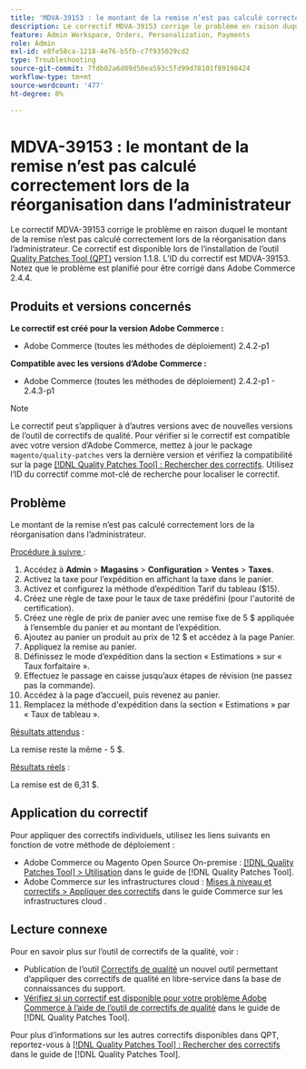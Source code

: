 ```yaml
---
title: 'MDVA-39153 : le montant de la remise n’est pas calculé correctement lors de la réorganisation dans l’administrateur'
description: Le correctif MDVA-39153 corrige le problème en raison duquel le montant de la remise n’est pas calculé correctement lors de la réorganisation dans l’administrateur. Ce correctif est disponible lorsque l’outil [Outil de correctifs de la qualité (QPT)](https://experienceleague.adobe.com/fr/docs/commerce-operations/tools/quality-patches-tool/quality-patches-tool-to-self-serve-quality-patches) 1.1.8 est installé. L’ID du correctif est MDVA-39153. Notez que le problème est planifié pour être corrigé dans Adobe Commerce 2.4.4.
feature: Admin Workspace, Orders, Personalization, Payments
role: Admin
exl-id: e8fe58ca-1218-4e76-b5fb-c7f935029cd2
type: Troubleshooting
source-git-commit: 7fdb02a6d89d50ea593c5fd99d78101f89198424
workflow-type: tm+mt
source-wordcount: '477'
ht-degree: 0%

---
```


# MDVA-39153 : le montant de la remise n’est pas calculé correctement lors de la réorganisation dans l’administrateur

Le correctif MDVA-39153 corrige le problème en raison duquel le montant de la remise n’est pas calculé correctement lors de la réorganisation dans l’administrateur. Ce correctif est disponible lors de l’installation de l’outil [Quality Patches Tool (QPT)](https://experienceleague.adobe.com/fr/docs/commerce-operations/tools/quality-patches-tool/quality-patches-tool-to-self-serve-quality-patches) version 1.1.8. L’ID du correctif est MDVA-39153. Notez que le problème est planifié pour être corrigé dans Adobe Commerce 2.4.4.

## Produits et versions concernés

**Le correctif est créé pour la version Adobe Commerce :**

* Adobe Commerce (toutes les méthodes de déploiement) 2.4.2-p1

**Compatible avec les versions d’Adobe Commerce :**

* Adobe Commerce (toutes les méthodes de déploiement) 2.4.2-p1 - 2.4.3-p1

>[!NOTE]
>
>Le correctif peut s’appliquer à d’autres versions avec de nouvelles versions de l’outil de correctifs de qualité. Pour vérifier si le correctif est compatible avec votre version d’Adobe Commerce, mettez à jour le package `magento/quality-patches` vers la dernière version et vérifiez la compatibilité sur la page [[!DNL Quality Patches Tool] : Rechercher des correctifs](https://experienceleague.adobe.com/fr/docs/commerce-operations/tools/quality-patches-tool/quality-patches-tool-to-self-serve-quality-patches). Utilisez l’ID du correctif comme mot-clé de recherche pour localiser le correctif.

## Problème

Le montant de la remise n’est pas calculé correctement lors de la réorganisation dans l’administrateur.

<u>Procédure à suivre </u> :

1. Accédez à **Admin** > **Magasins** > **Configuration** > **Ventes** > **Taxes**.
1. Activez la taxe pour l’expédition en affichant la taxe dans le panier.
1. Activez et configurez la méthode d’expédition Tarif du tableau ($15).
1. Créez une règle de taxe pour le taux de taxe prédéfini (pour l&#39;autorité de certification).
1. Créez une règle de prix de panier avec une remise fixe de 5 $ appliquée à l’ensemble du panier et au montant de l’expédition.
1. Ajoutez au panier un produit au prix de 12 $ et accédez à la page Panier.
1. Appliquez la remise au panier.
1. Définissez le mode d’expédition dans la section « Estimations » sur « Taux forfaitaire ».
1. Effectuez le passage en caisse jusqu’aux étapes de révision (ne passez pas la commande).
1. Accédez à la page d’accueil, puis revenez au panier.
1. Remplacez la méthode d&#39;expédition dans la section « Estimations » par « Taux de tableau ».

<u>Résultats attendus</u> :

La remise reste la même - 5 $.

<u>Résultats réels</u> :

La remise est de 6,31 $.

## Application du correctif

Pour appliquer des correctifs individuels, utilisez les liens suivants en fonction de votre méthode de déploiement :

* Adobe Commerce ou Magento Open Source On-premise : [[!DNL Quality Patches Tool] > Utilisation](/help/tools/quality-patches-tool/usage.md) dans le guide de [!DNL Quality Patches Tool].
* Adobe Commerce sur les infrastructures cloud : [Mises à niveau et correctifs > Appliquer des correctifs](https://experienceleague.adobe.com/docs/commerce-cloud-service/user-guide/develop/upgrade/apply-patches.html?lang=fr) dans le guide Commerce sur les infrastructures cloud .

## Lecture connexe

Pour en savoir plus sur l’outil de correctifs de la qualité, voir :

* Publication de l’outil [Correctifs de qualité](https://experienceleague.adobe.com/fr/docs/commerce-operations/tools/quality-patches-tool/quality-patches-tool-to-self-serve-quality-patches) un nouvel outil permettant d’appliquer des correctifs de qualité en libre-service dans la base de connaissances du support.
* [Vérifiez si un correctif est disponible pour votre problème Adobe Commerce à l’aide de l’outil de correctifs de qualité](/help/tools/quality-patches-tool/patches-available-in-qpt/check-patch-for-magento-issue-with-magento-quality-patches.md) dans le guide de [!DNL Quality Patches Tool].

Pour plus d’informations sur les autres correctifs disponibles dans QPT, reportez-vous à [[!DNL Quality Patches Tool] : Rechercher des correctifs](https://experienceleague.adobe.com/tools/commerce-quality-patches/index.html?lang=fr) dans le guide de [!DNL Quality Patches Tool].
